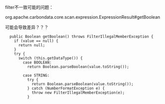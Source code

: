 filter不一致可能的问题：


org.apache.carbondata.core.scan.expression.ExpressionResult#getBoolean

可能会导致差异？？？

	  public Boolean getBoolean() throws FilterIllegalMemberException {
	    if (value == null) {
	      return null;
	    }
	    try {
	      switch (this.getDataType()) {
	        case BOOLEAN:
	          return Boolean.parseBoolean(value.toString());
	
	        case STRING:
	          try {
	            return Boolean.parseBoolean(value.toString());
	          } catch (NumberFormatException e) {
	            throw new FilterIllegalMemberException(e);
	          }
	          